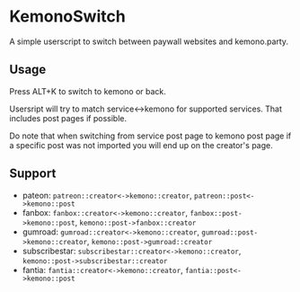 # KemonoSwitch
A simple userscript to switch between paywall websites and kemono.party.

## Usage
Press ALT+K to switch to kemono or back. 

Usersript will try to match service<->kemono for supported services. That includes post pages if possible. 

Do note that when switching from service post page to kemono post page if a specific post was not imported you will end up on the creator's page.

## Support
- pateon: `patreon::creator<->kemono::creator`, `patreon::post<->kemono::post`
- fanbox: `fanbox::creator<->kemono::creator`, `fanbox::post->kemono::post`, `kemono::post->fanbox::creator`
- gumroad: `gumroad::creator<->kemono::creator`, `gumroad::post->kemono::creator`, `kemono::post->gumroad::creator`
- subscribestar: `subscribestar::creator<->kemono::creator`, `kemono::post->subscribestar::creator`
- fantia: `fantia::creator<->kemono::creator`, `fantia::post<->kemono::post`
